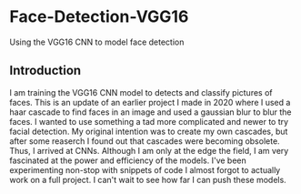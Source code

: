 # Face-Detection-VGG16
Using the VGG16 CNN to model face detection

## Introduction

I am training the VGG16 CNN model to detects and classify pictures of faces. This is an update of an earlier project I made in 2020 where I used a haar cascade to find faces in an image and used a gaussian blur to blur the faces. I wanted to use something a tad more complicated and newer to try facial detection. My original intention was to create my own cascades, but after some reaserch I found out that cascades were becoming obsolete. Thus, I arrived at CNNs. Although I am only at the edge the field, I am very fascinated at the power and efficiency of the models. I've been experimenting non-stop with snippets of code I almost forgot to actually work on a full project. I can't wait to see how far I can push these models.


